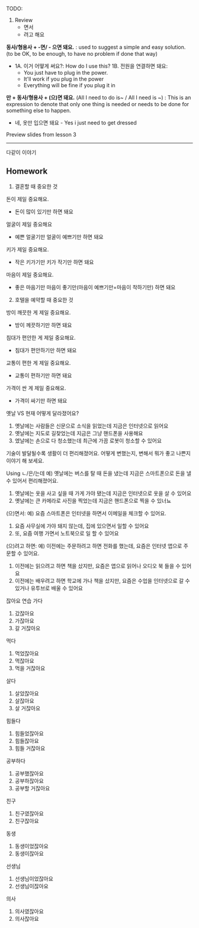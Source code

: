TODO:

1. Review
    - 면서
    - 려고 해요

**동사/형용사 + -면/ - 으면 돼요.**
: used to suggest a simple and easy solution. (to be OK, to be enough, to have no problem if done that way)

- 1A. 이거 어뗳게 써요?: How do I use this?
  1B. 전원을 연결하면 돼요:
  - You just have to plug in the power.
  - It'll work if you plug in the power
  - Everything will be fine if you plug it in

**만 + 동사/형용사 + (으)면 돼요.**
(All I need to do is~ / All I need is ~)
: This is an expression to denote that only one thing is needed or needs to be done for something else to happen.

- 네, 옷만 입으면 돼요 - Yes i just need to get dressed

Preview slides from lesson 3

------------------------------------------------------

다같이 이야기

Homework
----------------------------------------

1. 결혼할 때 중요한 것

돈이 제일 중요해요.

- 돈이 많이 있기만 하면 돼요

얼굴이 제일 중요해요

- 예쁜 얼굴기만 얼굴이 예쁘기만 하면 돼요

키가 제일 중요해요.

- 작은 키가기만 키가 작기만 하면 돼요

마음이 제일 중요해요.

- 좋은 마음기만 마음이 좋기만(마음이 예쁘기만=마음이 착하기만) 하면 돼요

2. 호텔을 예약할 때 중요한 것

방이 깨끗한 게 제일 중요해요.

- 방이 께끗하기만 하면 돼요

침대가 편안한 게 제일 중요해요.

- 침대가 편안하기만 하면 돼요

교통이 편한 게 제일 중요해요.

- 교통이 편하기만 하면 돼요

가격이 싼 게 제일 중요해요.

- 가격이 싸기만 하면 돼요

옛날 VS 현재 어떻게 달라졌어요?

1. 옛날에는 사람들은 신문으로 소식을 읽었는데 지금은 인터넷으로 읽어요
2. 옛날에는 지도로 길찾었는데 지금은 그냥 핸드폰을 사용해요
3. 엤날에는 손으로 다 청소했는데 최근에 가끔 로봇이 청소할 수 있어요

기술이 발달될수록 생활이 더 편리해졌어요. 어떻게 변했는지, 변해서 뭐가 좋고 나쁜지 이야기 해 보세요.

Using
ㄴ/은/는데
예) 옛날에는 버스를 탈 때 돈을 냈는데 지금은 스마트폰으로 돈을 낼 수 있어서 편리해졌어요.

1. 옛날에는 옷을 사고 싶을 때 가게 가야 됐는데 지금은 인터넷으로 옷을 살 수 있어요
2. 옛날에는 큰 카메라로 사진을 찍었는데 지금은 핸드폰으로 찍을 수 있너뇨

(으)면서:
예) 요즘 스마트폰은 인터넷을 하면서 이메일을 체크할 수 있어요.

1. 요즘 사무실에 가야 돼지 않는데, 집에 있으면서 일할 수 있어요
2. 또, 요즘 여행 가면서 노트북으로 일 할 수 있어요

(으)려고 하면:
예) 이전에는 주문하려고 하면 전화를 했는데, 요즘은 인터넷 앱으로 주문할 수 있어요.

1. 이전에는 읽으려고 하면 책을 샀지만, 요즘은 앱으로 읽어나 오디오 북 들을 수 있어요
2. 이전에는 배우려고 하면 학교에 가나 책을 샀지만, 요즘은 수업을 인터넷으로 갈 수 있거나 유투브로 배울 수 있어요

잖아요 연습
가다

1. 갔잖아요
2. 가잖아요
3. 갈 거잖아요

먹다

1. 먹었잖아요
2. 먹잖아요
3. 먹을 거잖아요

살다

1. 살았잖아요
2. 살잖아요
3. 살 거잖아요

힘들다

1. 힘들었잖아요
2. 힘들잖아요
3. 힘들 거잖아요

공부하다

1. 공부했잖아요
2. 공부하잖아요
3. 공부할 거잖아요

친구

1. 친구였잖아요
2. 친구잖아요

동생

1. 동생이었잖아요
2. 동생이잖아요

선생님

1. 선생님이었잖아요
2. 선생님이잖아요

의사

1. 의사였잖아요
2. 의사잖아요

